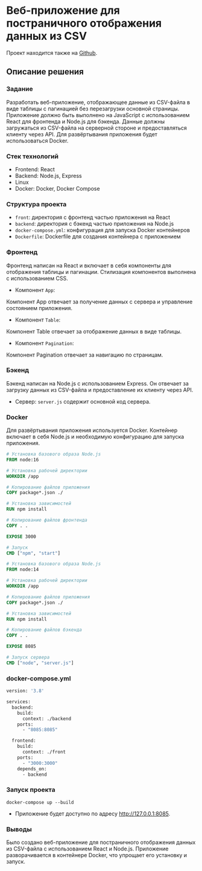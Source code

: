 # Веб-приложение для постраничного отображения данных из CSV

Проект находится также на [Github](https://github.com/MariTHH/gpn-it-task).

## Описание решения

### Задание

Разработать веб-приложение, отображающее данные из CSV-файла в виде таблицы с пагинацией без перезагрузки основной страницы. Приложение должно быть выполнено на JavaScript с использованием React для фронтенда и Node.js для бэкенда. Данные должны загружаться из CSV-файла на серверной стороне и предоставляться клиенту через API. Для развёртывания приложения будет использоваться Docker.

### Стек технологий

* Frontend: React
* Backend: Node.js, Express
* Linux
* Docker: Docker, Docker Compose

### Структура проекта

* `front`: директория с фронтенд частью приложения на React
* `backend`: директория с бэкенд частью приложения на Node.js
* `docker-compose.yml`: конфигурация для запуска Docker контейнеров
* `Dockerfile`: Dockerfile для создания контейнера с приложением

### Фронтенд

Фронтенд написан на React и включает в себя компоненты для отображения таблицы и пагинации. Стилизация компонентов выполнена с использованием CSS.

* Компонент `App`:

Компонент App отвечает за получение данных с сервера и управление состоянием приложения.

* Компонент `Table`:

Компонент Table отвечает за отображение данных в виде таблицы.

* Компонент `Pagination`: 

Компонент Pagination отвечает за навигацию по страницам.

### Бэкенд

Бэкенд написан на Node.js с использованием Express. Он отвечает за загрузку данных из CSV-файла и предоставление их клиенту через API.

* Сервер: `server.js` содержит основной код сервера.

### Docker

Для развёртывания приложения используется Docker. Контейнер включает в себя Node.js и необходимую конфигурацию для запуска приложения.

``` dockerfile
# Установка базового образа Node.js
FROM node:16

# Установка рабочей директории
WORKDIR /app

# Копирование файлов приложения
COPY package*.json ./

# Установка зависимостей
RUN npm install

# Копирование файлов фронтенда
COPY . .

EXPOSE 3000

# Запуск 
CMD ["npm", "start"]
```

``` dockerfile
# Установка базового образа Node.js
FROM node:14

# Установка рабочей директории
WORKDIR /app

# Копирование файлов приложения
COPY package*.json ./

# Установка зависимостей
RUN npm install

# Копирование файлов бэкенда
COPY . .

EXPOSE 8085

# Запуск сервера
CMD ["node", "server.js"]
```

### docker-compose.yml

```dockerfile
version: '3.8'

services:
  backend:
    build:
      context: ./backend
    ports:
      - "8085:8085"

  frontend:
    build:
      context: ./front
    ports:
      - "3000:3000"
    depends_on:
      - backend     
```

### Запуск проекта

```console
docker-compose up --build
```

* Приложение будет доступно по адресу http://127.0.0.1:8085.

### Выводы

Было создано веб-приложение для постраничного отображения данных из CSV-файла с использованием React и Node.js. Приложение разворачивается в контейнере Docker, что упрощает его установку и запуск.